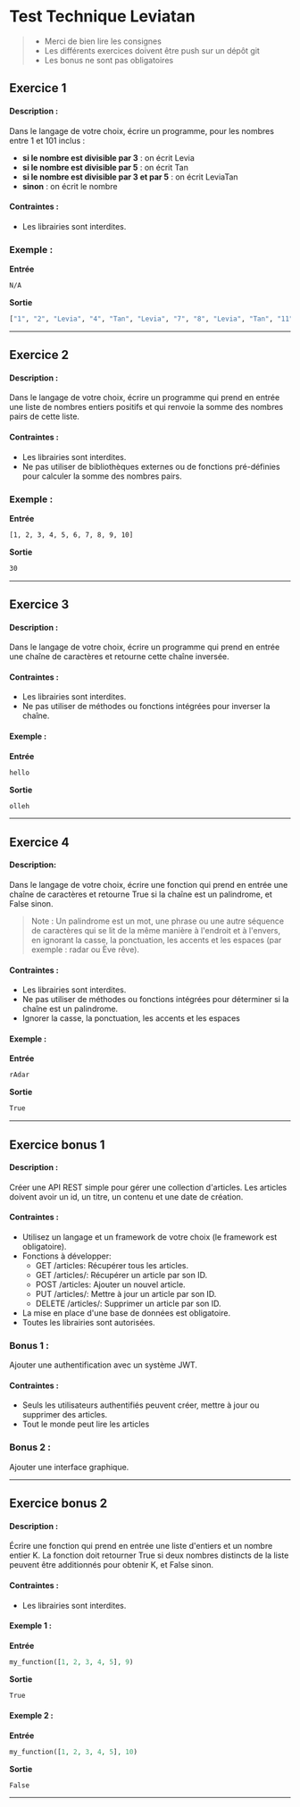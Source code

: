 # Test Technique Leviatan

> - Merci de bien lire les consignes
> - Les différents exercices doivent être push sur un dépôt git
> - Les bonus ne sont pas obligatoires

## Exercice 1
#### Description :
Dans le langage de votre choix, écrire un programme, pour les nombres entre 1 et 101 inclus :
- **si le nombre est divisible par 3** : on écrit Levia
- **si le nombre est divisible par 5** : on écrit Tan
- **si le nombre est divisible par 3 et par 5** : on écrit LeviaTan
- **sinon** : on écrit le nombre

#### Contraintes :
- Les librairies sont interdites.

### Exemple :
**Entrée**
```sh
N/A
```

**Sortie**
```sh
["1", "2", "Levia", "4", "Tan", "Levia", "7", "8", "Levia", "Tan", "11", "Levia", "13", "14", "LeviaTan".........]
```


-----------------------------------------------------------------------------------------------------------------------


## Exercice 2
#### Description :
Dans le langage de votre choix, écrire un programme qui prend en entrée une liste de nombres entiers positifs et qui renvoie la somme des nombres pairs de cette liste.

#### Contraintes :
- Les librairies sont interdites.
- Ne pas utiliser de bibliothèques externes ou de fonctions pré-définies pour calculer la somme des nombres pairs.

### Exemple :
**Entrée**
```sh
[1, 2, 3, 4, 5, 6, 7, 8, 9, 10]
```

**Sortie**
```sh
30
```


-----------------------------------------------------------------------------------------------------------------------


## Exercice 3
#### Description : 
Dans le langage de votre choix, écrire un programme qui prend en entrée une chaîne de caractères et retourne cette chaîne inversée.

#### Contraintes :
- Les librairies sont interdites.
- Ne pas utiliser de méthodes ou fonctions intégrées pour inverser la chaîne.

#### Exemple : 
**Entrée**
```sh
hello
```
**Sortie**
```sh
olleh
```


-----------------------------------------------------------------------------------------------------------------------


## Exercice 4
#### Description:
Dans le langage de votre choix, écrire une fonction qui prend en entrée une chaîne de caractères et retourne True si la chaîne est un palindrome, et False sinon.
> Note : Un palindrome est un mot, une phrase ou une autre séquence de caractères qui se lit de la même manière à l'endroit et à l'envers, en ignorant la casse, la ponctuation, les accents et les espaces (par exemple : radar ou Ève rêve).

#### Contraintes :
- Les librairies sont interdites.
- Ne pas utiliser de méthodes ou fonctions intégrées pour déterminer si la chaîne est un palindrome.
- Ignorer la casse, la ponctuation, les accents et les espaces

#### Exemple :
**Entrée**
```sh
rAdar
```
**Sortie**
```sh
True
```

-----------------------------------------------------------------------------------------------------------------------


## Exercice bonus 1
#### Description :
Créer une API REST simple pour gérer une collection d'articles. Les articles doivent avoir un id, un titre, un contenu et une date de création.


#### Contraintes :
- Utilisez un langage et un framework de votre choix (le framework est obligatoire).
- Fonctions à développer:
  * GET /articles: Récupérer tous les articles.
  * GET /articles/<id>: Récupérer un article par son ID.
  * POST /articles: Ajouter un nouvel article.
  * PUT /articles/<id>: Mettre à jour un article par son ID.
  * DELETE /articles/<id>: Supprimer un article par son ID.
- La mise en place d'une base de données est obligatoire.
- Toutes les librairies sont autorisées.


### Bonus 1 :
Ajouter une authentification avec un système JWT.

#### Contraintes :
- Seuls les utilisateurs authentifiés peuvent créer, mettre à jour ou supprimer des articles.
- Tout le monde peut lire les articles

### Bonus 2 :
Ajouter une interface graphique.


-----------------------------------------------------------------------------------------------------------------------


## Exercice bonus 2
#### Description :
Écrire une fonction qui prend en entrée une liste d'entiers et un nombre entier K. La fonction doit retourner True si deux nombres distincts de la liste peuvent être additionnés pour obtenir K, et False sinon.

#### Contraintes :
- Les librairies sont interdites.

#### Exemple 1 :
**Entrée**
```php
my_function([1, 2, 3, 4, 5], 9)
```
**Sortie**
```sh
True
```

#### Exemple 2 :
**Entrée**
```php
my_function([1, 2, 3, 4, 5], 10)
```
**Sortie**
```sh
False
```

-----------------------------------------------------------------------------------------------------------------------
